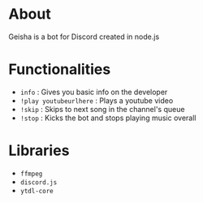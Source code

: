 # About

Geisha is a bot for Discord created in node.js

# Functionalities

- `info` : Gives you basic info on the developer
- `!play youtubeurlhere` : Plays a youtube video
- `!skip` : Skips to next song in the channel's queue
- `!stop` : Kicks the bot and stops playing music overall

# Libraries

- `ffmpeg`
- `discord.js`
- `ytdl-core`
